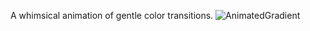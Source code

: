 A whimsical animation of gentle color transitions.
![AnimatedGradient](https://github.com/hcolina/ui-animatedgradient/blob/master/animated-gradient.gif)
